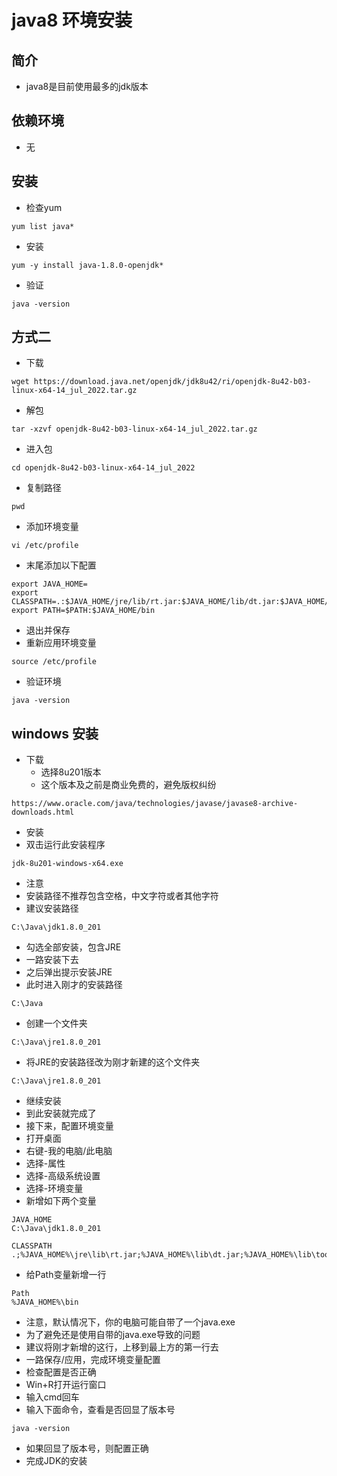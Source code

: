 # java8 环境安装

## 简介
- java8是目前使用最多的jdk版本

## 依赖环境
- 无

## 安装
- 检查yum
```shell script
yum list java*
```
- 安装
```shell script
yum -y install java-1.8.0-openjdk*
```
- 验证
```shell script
java -version
```

## 方式二
- 下载
```shell script
wget https://download.java.net/openjdk/jdk8u42/ri/openjdk-8u42-b03-linux-x64-14_jul_2022.tar.gz
```
- 解包
```shell script
tar -xzvf openjdk-8u42-b03-linux-x64-14_jul_2022.tar.gz
```
- 进入包
```shell script
cd openjdk-8u42-b03-linux-x64-14_jul_2022
```
- 复制路径
```shell script
pwd
```
- 添加环境变量
```shell script
vi /etc/profile
```
- 末尾添加以下配置
```shell script
export JAVA_HOME=
export CLASSPATH=.:$JAVA_HOME/jre/lib/rt.jar:$JAVA_HOME/lib/dt.jar:$JAVA_HOME/lib/tools.jar
export PATH=$PATH:$JAVA_HOME/bin
```
- 退出并保存
- 重新应用环境变量
```shell script
source /etc/profile
```
- 验证环境
```shell script
java -version
```

## windows 安装
- 下载
  - 选择8u201版本
  - 这个版本及之前是商业免费的，避免版权纠纷
```shell
https://www.oracle.com/java/technologies/javase/javase8-archive-downloads.html
```
- 安装
- 双击运行此安装程序
```shell
jdk-8u201-windows-x64.exe
```
- 注意
- 安装路径不推荐包含空格，中文字符或者其他字符
- 建议安装路径
```shell
C:\Java\jdk1.8.0_201
```
- 勾选全部安装，包含JRE
- 一路安装下去
- 之后弹出提示安装JRE
- 此时进入刚才的安装路径
```shell
C:\Java
```
- 创建一个文件夹
```shell
C:\Java\jre1.8.0_201
```
- 将JRE的安装路径改为刚才新建的这个文件夹
```shell
C:\Java\jre1.8.0_201
```
- 继续安装
- 到此安装就完成了
- 接下来，配置环境变量
- 打开桌面
- 右键-我的电脑/此电脑
- 选择-属性
- 选择-高级系统设置
- 选择-环境变量
- 新增如下两个变量
```shell
JAVA_HOME
C:\Java\jdk1.8.0_201

CLASSPATH
.;%JAVA_HOME%\jre\lib\rt.jar;%JAVA_HOME%\lib\dt.jar;%JAVA_HOME%\lib\tools.jar
```
- 给Path变量新增一行
```shell
Path
%JAVA_HOME%\bin
```
- 注意，默认情况下，你的电脑可能自带了一个java.exe
- 为了避免还是使用自带的java.exe导致的问题
- 建议将刚才新增的这行，上移到最上方的第一行去
- 一路保存/应用，完成环境变量配置
- 检查配置是否正确
- Win+R打开运行窗口
- 输入cmd回车
- 输入下面命令，查看是否回显了版本号
```shell
java -version
```
- 如果回显了版本号，则配置正确
- 完成JDK的安装